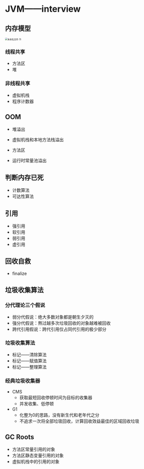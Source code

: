 # JVM——interview

## 内存模型

<img src="https://i.loli.net/2021/01/26/erhscWXJFjVGpmO.png" alt="未命名文件 (1)" style="zoom: 50%;" />

### 线程共享

- 方法区
- 堆

### 非线程共享

- 虚拟机栈
- 程序计数器

## OOM

- 堆溢出

- 虚拟机栈和本地方法栈溢出

- 方法区

- 运行时常量池溢出

    

## 判断内存已死

- 计数算法
- 可达性算法

## 引用

- 强引用
- 软引用
- 弱引用
- 虚引用

## 回收自救

- finalize

## 垃圾收集算法

### 分代理论三个假说

- 弱分代假说：绝大多数对象都是朝生夕灭的
- 强分代假说：熬过越多次垃圾回收的对象越难被回收              
- 跨代引用假说：跨代引用仅占同代引用的极少部分

### 垃圾收集算法

- 标记——清除算法
- 标记——赋值算法
- 标记——整理算法

### 经典垃圾收集器

- CMS
    - 获取最短回收停顿时间为目标的收集器
    - 并发收集、低停顿
- G1
    - 化整为0的思路，没有新生代和老年代之分
    - 不追求一次将全部垃圾回收，计算回收效益最佳的区域回收垃圾

## GC Roots

- 方法区常量引用的对象
- 方法区静态变量引用的对象
- 虚拟机栈中的引用的对象

